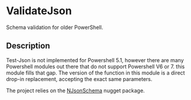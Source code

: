 # ValidateJson

Schema validation for older PowerShell.

## Description

Test-Json is not implemented for Powershell 5.1, however there are many Powershell modules out there that do not support Powershell V6 or 7.  this module fills that gap.  The version of the function in this module is a direct drop-in replacement, accepting the exact same parameters.

The project relies on the  [NJsonSchema](https://github.com/RicoSuter/NJsonSchema) nugget package.  

